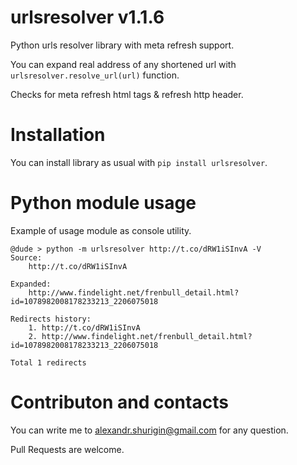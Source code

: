 # urlsresolver v1.1.6
Python urls resolver library with meta refresh support.

You can expand real address of any shortened url with `urlsresolver.resolve_url(url)` function.

Checks for meta refresh html tags & refresh http header. 

# Installation

You can install library as usual with `pip install urlsresolver`.
 
# Python module usage

Example of usage module as console utility.

```
@dude > python -m urlsresolver http://t.co/dRW1iSInvA -V
Source:
    http://t.co/dRW1iSInvA

Expanded:
    http://www.findelight.net/frenbull_detail.html?id=1078982008178233213_2206075018

Redirects history:
    1. http://t.co/dRW1iSInvA
    2. http://www.findelight.net/frenbull_detail.html?id=1078982008178233213_2206075018

Total 1 redirects
```

# Contributon and contacts

You can write me to alexandr.shurigin@gmail.com for any question.

Pull Requests are welcome.